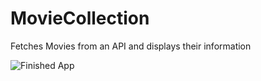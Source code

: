 # MovieCollection
Fetches Movies from an API and displays their information

![Finished App](https://gph.is/2J8B2Kr)

